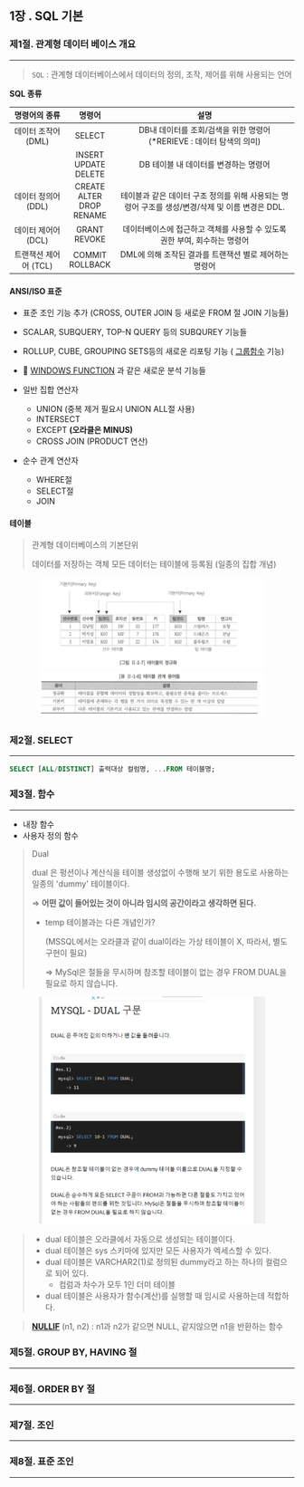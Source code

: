 ## 1장 . SQL 기본

### 제1절. 관계형 데이터 베이스 개요
---
> `SQL` : 관계형 데이터베이스에서 데이터의 정의, 조작, 제어를 위해 사용되는 언어



**SQL 종류**

| 명령어의 종류  | 명령어 | 설명 |
|:---:|:---:|:---:|
| 데이터 조작어 (DML) | SELECT  | DB내 데이터를 조회/검색을 위한 명령어 (*RERIEVE : 데이터 탐색의 의미)
|| INSERT <br/> UPDATE <br/> DELETE  | DB 테이블 내 데이터를 변경하는 명령어 |
| 데이터 정의어 (DDL) | CREATE <br/> ALTER <br/> DROP <br/>RENAME | 테이블과 같은 데이터 구조 정의를 위해 사용되는 명령어 구조를 생성/변경/삭제 및 이름 변경은 DDL. |
| 데이터 제어어 (DCL) | GRANT <br/> REVOKE  | 데이터베이스에 접근하고 객체를 사용할 수 있도록 권한 부여, 회수하는 명령어  |
| 트랜잭션 제어어 (TCL) | COMMIT <br/> ROLLBACK | DML에 의해 조작된 결과를 트랜잭션 별로 제어하는 명령어  |

#### ANSI/ISO 표준 

- 표준 조인 기능 추가 (CROSS, OUTER JOIN 등 새로운 FROM 절 JOIN 기능들)
- SCALAR, SUBQUERY, TOP-N QUERY 등의 SUBQUREY 기능들
- ROLLUP, CUBE, GROUPING SETS등의 새로운 리포팅 기능 ( [그룹함수](https://sewonzzang.tistory.com/59) 기능)
- 🔗 [WINDOWS FUNCTION](https://velog.io/@yewon-july/Window-Function) 과 같은 새로운 분석 기능들

- 일반 집합 연산자
    - UNION (중복 제거 필요시 UNION ALL절 사용)
    - INTERSECT
    - EXCEPT **(오라클은 MINUS)**
    - CROSS JOIN (PRODUCT 연산)

- 순수 관계 연산자
    - WHERE절
    - SELECT절
    - JOIN
    

#### 테이블 

> 관계형 데이터베이스의 기본단위
> 
> 
> 데이터를 저장하는 객체
> 모든 데이터는 테이블에 등록됨 (일종의 집합 개념)

<div align="center">
    <img src="./img/1.png" alt="" width="400" />
    <img src="./img/2.png" alt="" width="400" />
</div>

### 제2절. SELECT

---

```sql
SELECT [ALL/DISTINCT] 출력대상 컬럼명, ...FROM 테이블명;
```

### 제3절. 함수

---

- 내장 함수
- 사용자 정의 함수

> Dual
> 
> 
> dual 은 펑션이나 계산식을 테이블 생성없이 수행해 보기 위한 용도로 사용하는 일종의 'dummy' 테이블이다.
> 
> ⇒ **어떤 값이 들어있는 것이 아니라 임시의 공간이라고 생각하면 된다.**
> 
> - temp 테이블과는 다른 개념인가?
>     
>     (MSSQL에서는 오라클과 같이 dual이라는 가상 테이블이 X, 따라서, 별도 구현이 필요)
>     
>     ⇒ MySql은 절들을 무시하며 참조할 테이블이 없는 경우 FROM DUAL을 필요로 하지 않습니다.
>           
>       

<div align="center">
    <img src="./img/3.png" alt="" width="400" />
</div>

> 
> - dual 테이블은 오라클에서 자동으로 생성되는 테이블이다.
> - dual 테이블은 sys 스키마에 있지만 모든 사용자가 엑세스할 수 있다.
> - dual 테이블은 VARCHAR2(1)로 정의된 dummy라고 하는 하나의 컬럼으로 되어 있다.
>     - 컴럼과 차수가 모두 1인 더미 테이블
> - dual 테이블은 사용자가 함수(계산)를 실행할 때 임시로 사용하는데 적합하다.
> 

> **[NULLIF](https://gent.tistory.com/480)** (n1, n2)
: n1과 n2가 같으면 NULL, 같지않으면 n1을 반환하는 함수
> 

### 제5절. GROUP BY, HAVING 절

---

### 제6절. ORDER BY 절

---

### 제7절. 조인

---

### 제8절. 표준 조인

---

